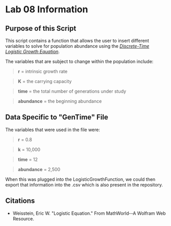# Lab 08 Information

## Purpose of this Script
This script contains a function that allows the user to insert different variables to solve for population abundance using the [_Discrete-Time Logistic Growth Equation_](https://mathworld.wolfram.com/LogisticEquation.html).  

The variables that are subject to change within the population include:
> **r** = intrinsic growth rate 
 
> **K** = the carrying capacity 
 
> **time** = the total number of generations under study  

> **abundance** = the beginning abundance 

## Data Specific to "GenTime" File
The variables that were used in the file were:
> **r** = 0.8 
 
> **k** = 10,000
 
> **time** = 12

> **abundance** = 2,500

When this was plugged into the LogisticGrowthFunction, we could then export that information into the .csv which is also present in the repository.


## Citations
* Weisstein, Eric W. "Logistic Equation." From MathWorld--A Wolfram Web Resource.